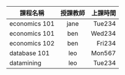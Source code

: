  | 課程名稱   |      授課教師      |  上課時間 |
|-----------|:-------------:|------:|
| economics 101 |  jane | Tue234 |
| economics 101 |  ben | Wed234 |
| economics 102 |  ben | Fri234 |
| database 101 |  leo | Mon567 |
| datamining |  leo | Tue234 |

